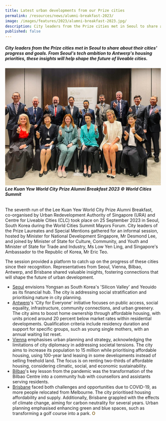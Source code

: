 ```yaml
---
title: Latest urban developments from our Prize cities
permalink: /resources/news/alumni-breakfast-2023/
image: /images/features/2023/alumni-breakfast-2023.jpg/
description: City leaders from the Prize cities met in Seoul to share about their cities' progress and goals. From Seoul's tech ambition to Antwerp's housing priorities, these insights will help shape the future of liveable cities.
published: false
---
```


##### City leaders from the Prize cities met in Seoul to share about their cities' progress and goals. From Seoul's tech ambition to Antwerp's housing priorities, these insights will help shape the future of liveable cities.

###### ![City leaders from Prize cities](/images/features/2023/alumni-breakfast-2023.jpg/)**Lee Kuan Yew World City Prize Alumni Breakfast 2023 © World Cities Summit**

The seventh run of the Lee Kuan Yew World City Prize Alumni Breakfast, co-organised by Urban Redevelopment Authority of Singapore (URA) and Centre for Liveable Cities (CLC) took place on 25 September 2023 in Seoul, South Korea during the World Cities Summit Mayors Forum. City leaders of the Prize Laureates and Special Mentions gathered for an informal session, hosted by Minister for National Development Singapore, Mr Desmond Lee, and joined by Minister of State for Culture, Community, and Youth and Minister of State for Trade and Industry, Ms Low Yen Ling, and Singapore's Ambassador to the Republic of Korea, Mr Eric Teo.

The session provided a platform to catch up on the progress of these cities since their recognition.  Representatives from Seoul, Vienna, Bilbao, Antwerp, and Brisbane shared valuable insights, fostering connections that will shape the future of urban development. 

- [Seoul](/seoul/) envisions Yongsan as South Korea's 'Silicon Valley' and Yeouido as its financial hub. The city is addressing social stratification and prioritising nature in city planning.
- [Antwerp](/antwerp/)'s 'City for Everyone' initiative focuses on public access, social equality, infrastructure, community connections, and urban greenery. The city aims to boost home ownership through affordable housing, with units priced around 20 percent below market rates within residential developments. Qualification criteria include residency duration and support for specific groups, such as young single mothers, with an annual waiting list reset.
- [Vienna](/vienna/) emphasises urban planning and strategy, acknowledging the limitations of city diplomacy in addressing societal tensions. The city aims to increase its population to 15 million while prioritising affordable housing, using 100-year land leasing in some developments instead of selling freehold land. The focus is on renting two-thirds of affordable housing, considering climatic, social, and economic sustainability.
- [Bilbao](/bilbao/)'s key lesson from the pandemic was the transformation of the Bilbao Centre into a community hub with counsellors and assistants serving residents.
- [Brisbane](/brisbane/) faced both challenges and opportunities due to COVID-19, as more people relocated from Melbourne. The city prioritised housing affordability and supply. Additionally, Brisbane grappled with the effects of climate change, aiming for carbon neutrality for several years. Urban planning emphasised enhancing green and blue spaces, such as transforming a golf course into a park. <b><font color="#967942">O</font></b>
